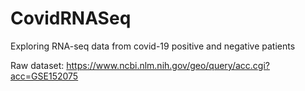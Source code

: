 # CovidRNASeq
Exploring RNA-seq data from covid-19 positive and negative patients

Raw dataset:  https://www.ncbi.nlm.nih.gov/geo/query/acc.cgi?acc=GSE152075

